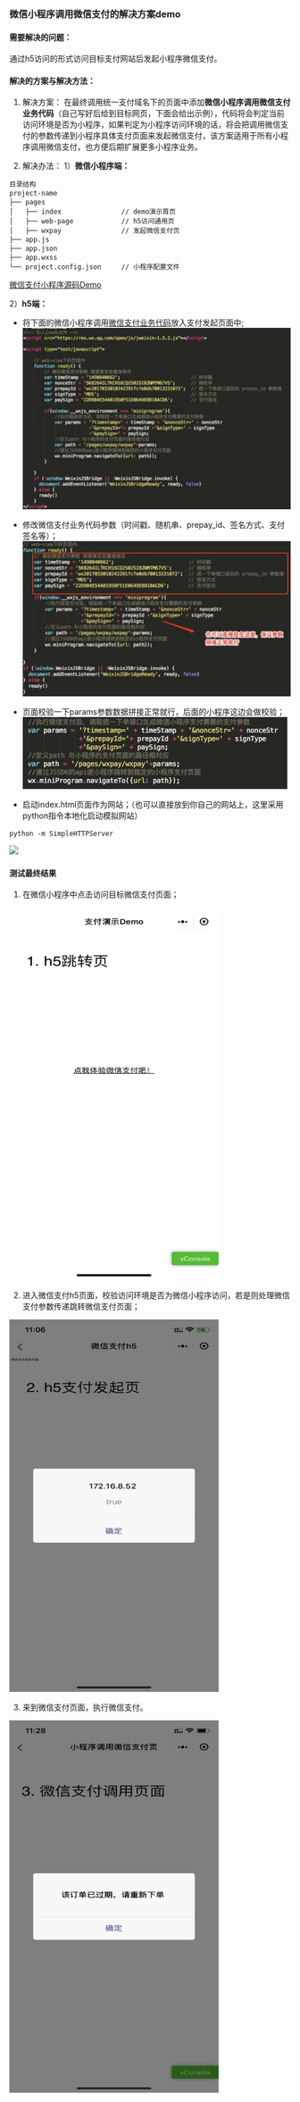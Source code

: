 ### 微信小程序调用微信支付的解决方案demo
#### 需要解决的问题：
通过h5访问的形式访问目标支付网站后发起小程序微信支付。
#### 解决的方案与解决方法：
1. 解决方案：
在最终调用统一支付域名下的页面中添加**微信小程序调用微信支付业务代码**（自己写好后给到目标网页，下面会给出示例），代码将会判定当前访问环境是否为小程序，如果判定为小程序访问环境的话，将会把调用微信支付的参数传递到小程序具体支付页面来发起微信支付，该方案适用于所有小程序调用微信支付，也方便后期扩展更多小程序业务。

2. 解决办法：
1）**微信小程序端：**    
```
目录结构
project-name
├── pages
│   ├── index               // demo演示首页
│   ├── web-page            // h5访问通用页
│   ├── wxpay               // 发起微信支付页
├── app.js                  
├── app.json
├── app.wxss   
└── project.config.json     // 小程序配置文件 
```   
[微信支付小程序源码Demo](https://github.com/weipoo/wechat-miniprogram-pay/tree/master/miniprogram-demo)

2）**h5端：**


* 将下面的微信小程序调用[微信支付业务代码](https://github.com/weipoo/wechat-miniprogram-pay/blob/master/pay-h5-demo/index.html)放入支付发起页面中;
![](https://github.com/weipoo/wechat-miniprogram-pay/blob/master/images/code-01.jpg)

* 修改微信支付业务代码参数（时间戳、随机串、prepay_id、签名方式、支付签名等）；
![](https://github.com/weipoo/wechat-miniprogram-pay/blob/master/images/code-02.jpg)

* 页面校验一下params参数数据拼接正常就行，后面的小程序这边会做校验；
![](https://github.com/weipoo/wechat-miniprogram-pay/blob/master/images/code-03.jpg)

* 启动index.html页面作为网站；（也可以直接放到你自己的网站上，这里采用python指令本地化启动模拟网站）
```
python -m SimpleHTTPServer
```
![](https://github.com/weipoo/wechat-miniprogram-pay/blob/master/images/code-04.jpg)


#### 测试最终结果
1. 在微信小程序中点击访问目标微信支付页面；
<img src="https://github.com/weipoo/wechat-miniprogram-pay/blob/master/images/demo-01.jpg" width="375" height="667" />

2. 进入微信支付h5页面，校验访问环境是否为微信小程序访问，若是则处理微信支付参数传递跳转微信支付页面；
<img src="https://github.com/weipoo/wechat-miniprogram-pay/blob/master/images/demo-02.jpg" width="375" height="667" />

3. 来到微信支付页面，执行微信支付。
<img src="https://github.com/weipoo/wechat-miniprogram-pay/blob/master/images/demo-03.jpg" width="375" height="667" />





